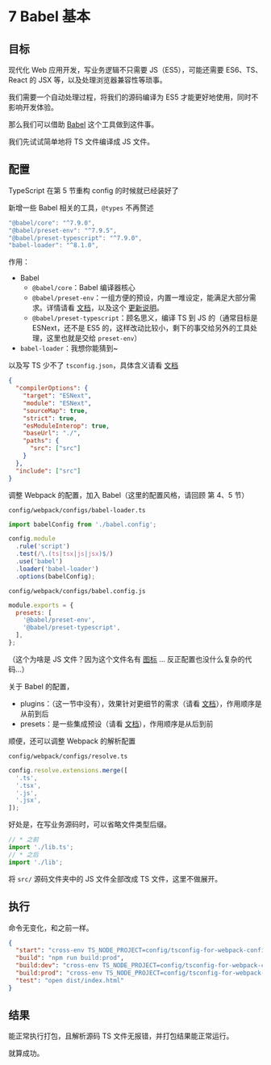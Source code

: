 # 7 Babel 基本

## 目标

现代化 Web 应用开发，写业务逻辑不只需要 JS（ES5），可能还需要 ES6、TS、React 的 JSX 等，以及处理浏览器兼容性等琐事。

我们需要一个自动处理过程，将我们的源码编译为 ES5 才能更好地使用，同时不影响开发体验。

那么我们可以借助 [Babel](https://babeljs.io/) 这个工具做到这件事。

我们先试试简单地将 TS 文件编译成 JS 文件。

## 配置

TypeScript 在第 5 节重构 config 的时候就已经装好了

新增一些 Babel 相关的工具，`@types` 不再赘述

```js
"@babel/core": "^7.9.0",
"@babel/preset-env": "^7.9.5",
"@babel/preset-typescript": "^7.9.0",
"babel-loader": "^8.1.0",
```

作用：

- Babel
  - `@babel/core`：Babel 编译器核心
  - `@babel/preset-env`：一组方便的预设，内置一堆设定，能满足大部分需求。详情请看 [文档](https://babeljs.io/docs/en/babel-preset-env)，以及这个 [更新说明](https://babeljs.io/blog/2020/01/11/7.8.0#ecmascript-2020-default-support-10811-https-githubcom-babel-babel-pull-10811-10817-https-githubcom-babel-babel-pull-10817-10819-https-githubcom-babel-babel-pull-10819-10843-https-githubcom-babel-babel-pull-10843)。
  - `@babel/preset-typescript`：顾名思义，编译 TS 到 JS 的（通常目标是 ESNext，还不是 ES5 的，这样改动比较小，剩下的事交给另外的工具处理，这里也就是交给 `preset-env`）
- `babel-loader`：我想你能猜到~

以及写 TS 少不了 `tsconfig.json`，具体含义请看 [文档](https://www.typescriptlang.org/docs/handbook/compiler-options.html)

```json
{
  "compilerOptions": {
    "target": "ESNext",
    "module": "ESNext",
    "sourceMap": true,
    "strict": true,
    "esModuleInterop": true,
    "baseUrl": "./",
    "paths": {
      "src": ["src"]
    }
  },
  "include": ["src"]
}
```

调整 Webpack 的配置，加入 Babel（这里的配置风格，请回顾 第 4、5 节）

`config/webpack/configs/babel-loader.ts`

```ts
import babelConfig from './babel.config';

config.module
  .rule('script')
  .test(/\.(ts|tsx|js|jsx)$/)
  .use('babel')
  .loader('babel-loader')
  .options(babelConfig);
```

`config/webpack/configs/babel.config.js`

```js
module.exports = {
  presets: [
    '@babel/preset-env',
    '@babel/preset-typescript',
  ],
};
```

（这个为啥是 JS 文件？因为这个文件名有 [图标](https://marketplace.visualstudio.com/items?itemName=PKief.material-icon-theme) … 反正配置也没什么复杂的代码…）

关于 Babel 的配置，

- plugins：（这一节中没有），效果针对更细节的需求（请看 [文档](https://babeljs.io/docs/en/plugins/)），作用顺序是从前到后
- presets：是一些集成预设（请看 [文档](https://babeljs.io/docs/en/presets)），作用顺序是从后到前

顺便，还可以调整 Webpack 的解析配置

`config/webpack/configs/resolve.ts`

```js
config.resolve.extensions.merge([
  '.ts',
  '.tsx',
  '.js',
  '.jsx',
]);
```

好处是，在写业务源码时，可以省略文件类型后缀。

```js
// * 之前
import './lib.ts';
// * 之后
import './lib';
```

将 `src/` 源码文件夹中的 JS 文件全部改成 TS 文件，这里不做展开。

## 执行

命令无变化，和之前一样。

```json
{
  "start": "cross-env TS_NODE_PROJECT=config/tsconfig-for-webpack-config.json webpack-dev-server --open --config=config/webpack/webpack.server.ts",
  "build": "npm run build:prod",
  "build:dev": "cross-env TS_NODE_PROJECT=config/tsconfig-for-webpack-config.json webpack --config=config/webpack/webpack.dev.ts",
  "build:prod": "cross-env TS_NODE_PROJECT=config/tsconfig-for-webpack-config.json webpack --config=config/webpack/webpack.prod.ts",
  "test": "open dist/index.html"
}
```

## 结果

能正常执行打包，且解析源码 TS 文件无报错，并打包结果能正常运行。

就算成功。
